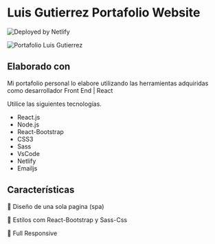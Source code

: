 # Luis Gutierrez Portafolio Website

![Deployed by Netlify](https://luis-gutierrez-react-portfolio.netlify.app/)

![Portafolio Luis Gutierrez](https://firebasestorage.googleapis.com/v0/b/luis-gutierrez-portfolio.appspot.com/o/luis_gutierrez_portfolio_screeshot.png?alt=media&token=f3138c29-7019-421c-96f8-da750ec76f86)

## Elaborado con

Mi portafolio personal lo elabore utilizando las herramientas adquiridas como desarrollador Front End | React

Utilice las siguientes tecnologías.

- React.js
- Node.js
- React-Bootstrap
- CSS3
- Sass
- VsCode
- Netlify
- Emailjs

## Características

📖 Diseño de una sola pagina (spa)

🎨 Estilos com React-Bootstrap y Sass-Css

📱 Full Responsive

